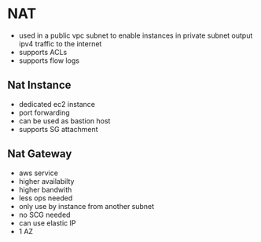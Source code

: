 # NAT
- used in a public vpc subnet to enable instances in private subnet output ipv4 traffic to the internet
- supports ACLs
- supports flow logs
## Nat Instance
- dedicated ec2 instance
- port forwarding
- can be used as bastion host
- supports SG attachment
## Nat Gateway
- aws service
- higher availabilty
- higher bandwith
- less ops needed
- only use by instance from another subnet
- no SCG needed
- can use elastic IP
- 1 AZ

